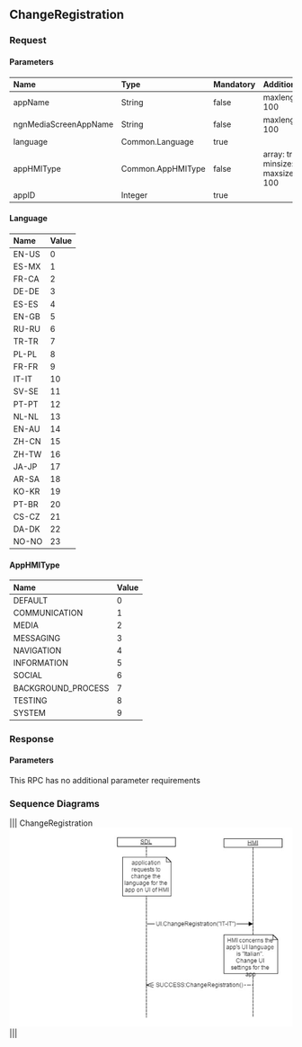 ## ChangeRegistration


### Request

#### Parameters

|Name|Type|Mandatory|Additional|Description|
|:---|:---|:--------|:---------|:----------|
|appName|String|false|maxlength: 100||
|ngnMediaScreenAppName|String|false|maxlength: 100||
|language|Common.Language|true|||
|appHMIType|Common.AppHMIType|false|array: true<br>minsize: 1<br>maxsize: 100||
|appID|Integer|true|||

#### Language

|Name|Value|
|:---|:----|
|EN-US|0|
|ES-MX|1|
|FR-CA|2|
|DE-DE|3|
|ES-ES|4|
|EN-GB|5|
|RU-RU|6|
|TR-TR|7|
|PL-PL|8|
|FR-FR|9|
|IT-IT|10|
|SV-SE|11|
|PT-PT|12|
|NL-NL|13|
|EN-AU|14|
|ZH-CN|15|
|ZH-TW|16|
|JA-JP|17|
|AR-SA|18|
|KO-KR|19|
|PT-BR|20|
|CS-CZ|21|
|DA-DK|22|
|NO-NO|23|

#### AppHMIType

|Name|Value|
|:---|:----|
|DEFAULT|0|
|COMMUNICATION|1|
|MEDIA|2|
|MESSAGING|3|
|NAVIGATION|4|
|INFORMATION|5|
|SOCIAL|6|
|BACKGROUND_PROCESS|7|
|TESTING|8|
|SYSTEM|9|

### Response

#### Parameters

This RPC has no additional parameter requirements

### Sequence Diagrams
|||
ChangeRegistration
![ChangeRegistration](./assets/ChangeRegistration.png)
|||
